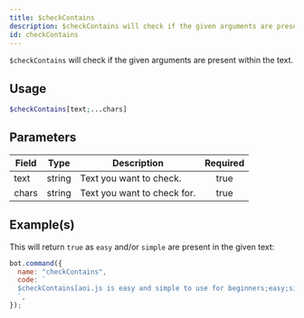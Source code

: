 ```yaml
---
title: $checkContains
description: $checkContains will check if the given arguments are present within a text.
id: checkContains
---
```


`$checkContains` will check if the given arguments are present within the text.

## Usage

```php
$checkContains[text;...chars]
```

## Parameters

| Field | Type   | Description                 | Required |
| ----- | ------ | --------------------------- | :------: |
| text  | string | Text you want to check.     |   true   |
| chars | string | Text you want to check for. |   true   |

## Example(s)

This will return `true` as `easy` and/or `simple` are present in the given text:

```javascript
bot.command({
  name: "checkContains",
  code: `
  $checkContains[aoi.js is easy and simple to use for beginners;easy;simple]
  `,
});
```
